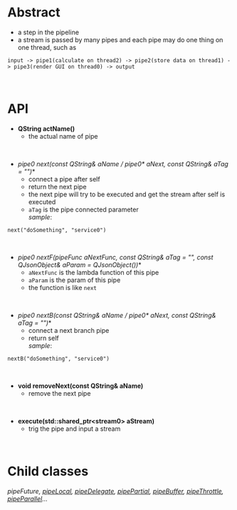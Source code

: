 # Abstract
* a step in the pipeline  
* a stream is passed by many pipes and each pipe may do one thing on one thread, such as  
```
input -> pipe1(calculate on thread2) -> pipe2(store data on thread1) -> pipe3(render GUI on thread0) -> output
```  
</br>

# API
* **QString actName()**  
    - the actual name of pipe  
</br>

* **pipe0* next(const QString& aName / pipe0\* aNext, const QString& aTag = "")**  
    - connect a pipe after self  
    - return the next pipe  
    - the next pipe will try to be executed and get the stream after self is executed  
    - `aTag` is the pipe connected parameter  
_sample_:
```
next("doSomething", "service0")  
```  
</br>

* **pipe0* nextF(pipeFunc<T> aNextFunc, const QString& aTag = "", const QJsonObject& aParam = QJsonObject())**  
    - `aNextFunc` is the lambda function of this pipe  
    - `aParam` is the param of this pipe  
    - the function is like `next`  
</br>

* **pipe0* nextB(const QString& aName / pipe0\* aNext, const QString& aTag = "")**  
    - connect a next branch pipe  
    - return self  
_sample_:
```
nextB("doSomething", "service0")  
```  
</br>

* **void removeNext(const QString& aName)**  
    - remove the next pipe  
</br>

* **execute(std::shared_ptr<stream0\> aStream)**  
    - trig the pipe and input a stream  
</br>

# Child classes
_pipeFuture, [pipeLocal](pipeLocal.md), [pipeDelegate](pipeDelegate.md), [pipePartial](pipePartial.md), [pipeBuffer](pipeBuffer.md), [pipeThrottle](pipeThrottle.md), [pipeParallel](pipeParallel.md)..._